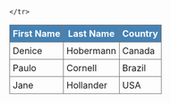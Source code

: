 <style>
  table.tb { width: 450px; border-collapse: collapse; }
  .tb th, .tb td { border: solid 1px #777; padding: 5px; }
  .tb thead { background-color: steelblue; color: white; }
</style>

<table class="tb">
  <thead>
    <tr>
      <th>First Name</th>
      <th>Last Name</th>
      <th>Country</th>
      
    </tr>
  </thead>
  <tbody>
    <tr>
      <td>Denice</td>
      <td>Hobermann</td>
      <td>Canada</td>
    </tr>
    <tr>
      <td>Paulo</td>
      <td>Cornell</td>
      <td>Brazil</td>
    </tr>
    <tr>
      <td>Jane</td>
      <td>Hollander</td>
      <td>USA</td>
    </tr>
  </tbody>
</table>
